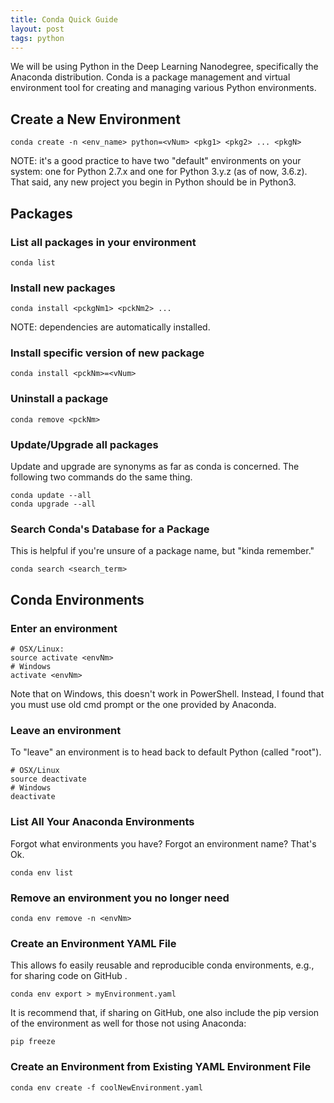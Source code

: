 ```yaml
---
title: Conda Quick Guide
layout: post
tags: python
---
```


We will be using Python in the Deep Learning Nanodegree, specifically the Anaconda
distribution.  Conda is a package management and virtual environment tool for creating
and managing various Python environments.


## Create a New Environment
```
conda create -n <env_name> python=<vNum> <pkg1> <pkg2> ... <pkgN>
```

NOTE: it's a good practice to have two "default" environments on your system:
one for Python 2.7.x and one for Python 3.y.z  (as of now, 3.6.z).  That said,
any new project you begin in Python should be in Python3.


## Packages
### List all packages in your environment
```
conda list
```

### Install new packages
```
conda install <pckgNm1> <pckNm2> ...
```

NOTE:  dependencies are automatically installed.

### Install specific version of new package
```
conda install <pckNm>=<vNum>
```

### Uninstall a package
```
conda remove <pckNm>
```

### Update/Upgrade all packages
Update and upgrade are synonyms as far as conda is concerned. The following
two commands do the same thing.
```
conda update --all
conda upgrade --all
```


### Search Conda's Database for a Package 
This is helpful if you're unsure of a package name, but "kinda remember."
```
conda search <search_term>
```

## Conda Environments
### Enter an environment
```
# OSX/Linux:
source activate <envNm>
# Windows
activate <envNm>     
```
Note that on Windows, this doesn't work in PowerShell.  Instead, I found that
you must use old cmd prompt or the one provided by Anaconda.

### Leave an environment 
To "leave" an environment is to head back to default Python (called "root").
```
# OSX/Linux
source deactivate
# Windows
deactivate
```

### List All Your Anaconda Environments
Forgot what environments you have?  Forgot an environment name?  That's Ok.
```
conda env list
```

### Remove an environment you no longer need
```
conda env remove -n <envNm>
```

### Create an Environment YAML File
This allows fo easily reusable and reproducible conda environments, e.g.,
for sharing code on GitHub .
```
conda env export > myEnvironment.yaml
```
It is recommend that, if sharing on GitHub, one also include the pip version of
the environment as well for those not using Anaconda:
```
pip freeze
```

### Create an Environment from Existing YAML Environment File
```
conda env create -f coolNewEnvironment.yaml
```
